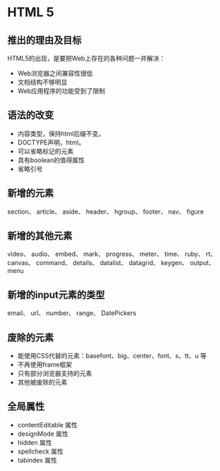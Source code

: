 # HTML 5
## 推出的理由及目标
HTML5的出现，是要把Web上存在的各种问题一并解决：
* Web浏览器之间兼容性很低
* 文档结构不够明显
* Web应用程序的功能受到了限制

## 语法的改变
* 内容类型，保持html后缀不变。
* DOCTYPE声明，html。
* 可以省略标记的元素
* 具有boolean的值得属性
* 省略引号

## 新增的元素
section、 article、 aside、 header、 hgroup、 footer、 nav、 figure

## 新增的其他元素
video、 audio、 embed、 mark、 progress、 meter、 time、 ruby、 rt、 canvas、 command、 details、 datalist、 datagrid、 keygen、 output、 menu

## 新增的input元素的类型
email、 url、 number、 range、 DatePickers

## 废除的元素
* 能使用CSS代替的元素：basefont、big、center、font、s、tt、u 等
* 不再使用frame框架
* 只有部分浏览器支持的元素
* 其他被废除的元素

## 全局属性
* contentEditable 属性 
* designMode 属性  
* hidden 属性
* spellcheck 属性
* tabindex 属性

